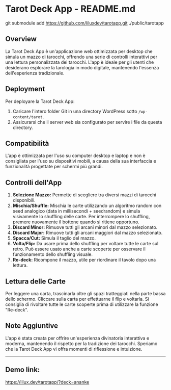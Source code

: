 # Tarot Deck App - README.md

git submodule add  https://github.com/liluxdev/tarotapp.git ./public/tarotapp

## Overview
La Tarot Deck App è un'applicazione web ottimizzata per desktop che simula un mazzo di tarocchi, offrendo una serie di controlli interattivi per una lettura personalizzata dei tarocchi. L'app è ideale per gli utenti che desiderano esplorare la tarologia in modo digitale, mantenendo l'essenza dell'esperienza tradizionale.

## Deployment
Per deployare la Tarot Deck App:
1. Caricare l'intero folder Git in una directory WordPress sotto `/wp-content/tarot`.
2. Assicurarsi che il server web sia configurato per servire i file da questa directory.

## Compatibilità
L'app è ottimizzata per l'uso su computer desktop e laptop e non è consigliata per l'uso su dispositivi mobili, a causa della sua interfaccia e funzionalità progettate per schermi più grandi.

## Controlli dell'App
1. **Selezione Mazzo:** Permette di scegliere tra diversi mazzi di tarocchi disponibili.
2. **Mischia/Shuffle:** Mischia le carte utilizzando un algoritmo random con seed analogico (data in millisecondi + seedrandom) e simula visivamente lo shuffling delle carte. Per interrompere lo shuffling, premere nuovamente il bottone quando si ritiene opportuno.
3. **Discard Minor:** Rimuove tutti gli arcani minori dal mazzo selezionato.
4. **Discard Major:** Rimuove tutti gli arcani maggiori dal mazzo selezionato.
5. **Spacca/Cut:** Simula il taglio del mazzo.
6. **Volta/Flip:** Da usare prima dello shuffling per voltare tutte le carte sul retro. Può essere usato anche a carte scoperte per osservare il funzionamento dello shuffling visuale.
7. **Re-deck:** Ricompone il mazzo, utile per riordinare il tavolo dopo una lettura.

## Lettura delle Carte
Per leggere una carta, trascinarla oltre gli spazi tratteggiati nella parte bassa dello schermo. Cliccare sulla carta per effettuarne il flip e voltarla. Si consiglia di rivoltare tutte le carte scoperte prima di utilizzare la funzione "Re-deck".

## Note Aggiuntive
L'app è stata creata per offrire un'esperienza divinatoria interattiva e moderna, mantenendo il rispetto per la tradizione dei tarocchi. Speriamo che la Tarot Deck App vi offra momenti di riflessione e intuizione.

---

## Demo link:

https://lilux.dev/tarotapp/?deck=ananke